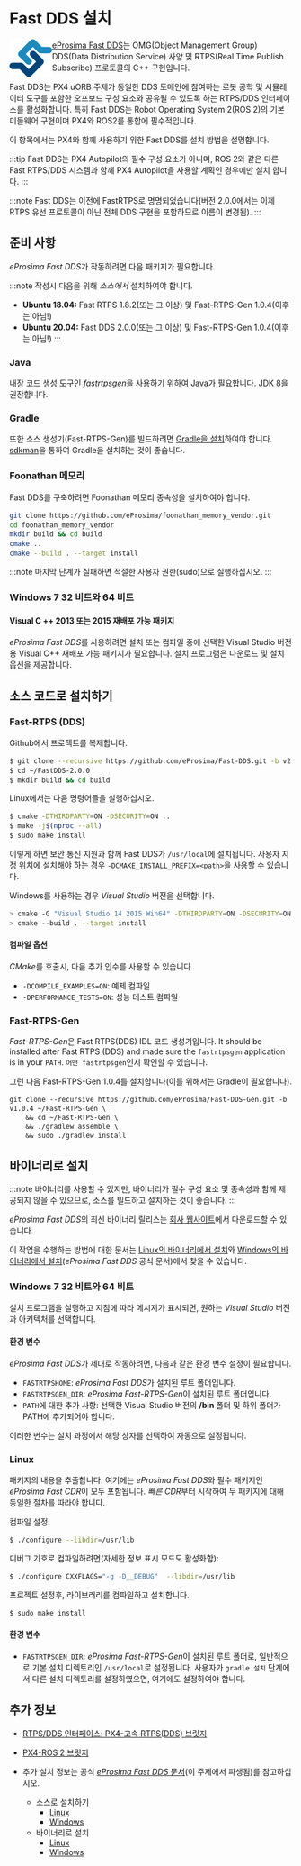 # Fast DDS 설치

<img alt="로고" src="../../assets/fastrtps/eprosima_logo.png" style="float:left;" /> [eProsima Fast DDS](https://github.com/eProsima/Fast-DDS)는 OMG(Object Management Group) DDS(Data Distribution Service) 사양 및 RTPS(Real Time Publish Subscribe) 프로토콜의 C++ 구현입니다.

Fast DDS는 PX4 uORB 주제가 동일한 DDS 도메인에 참여하는 로봇 공학 및 시뮬레이터 도구를 포함한 오프보드 구성 요소와 공유될 수 있도록 하는 RTPS/DDS 인터페이스를 활성화합니다. 특히 Fast DDS는 Robot Operating System 2(ROS 2)의 기본 미들웨어 구현이며 PX4와 ROS2를 통합에 필수적입니다.

이 항목에서는 PX4와 함께 사용하기 위한 Fast DDS를 설치 방법을 설명합니다.

:::tip
Fast DDS는 PX4 Autopilot의 필수 구성 요소가 아니며, ROS 2와 같은 다른 Fast RTPS/DDS 시스템과 함께 PX4 Autopilot을 사용할 계획인 경우에만 설치 합니다.
:::

:::note
Fast DDS는 이전에 FastRTPS로 명명되었습니다(버전 2.0.0에서는 이제 RTPS 유선 프로토콜이 아닌 전체 DDS 구현을 포함하므로 이름이 변경됨).
:::


## 준비 사항

*eProsima Fast DDS*가 작동하려면 다음 패키지가 필요합니다.

:::note
작성시 다음을 위해 *소스에서* 설치하여야 합니다.
- **Ubuntu 18.04:** Fast RTPS 1.8.2(또는 그 이상) 및 Fast-RTPS-Gen 1.0.4(이후는 아님!)
- **Ubuntu 20.04:** Fast DDS 2.0.0(또는 그 이상) 및 Fast-RTPS-Gen 1.0.4(이후는 아님!)
:::

### Java

내장 코드 생성 도구인 *fastrtpsgen*을 사용하기 위하여 Java가 필요합니다. [JDK 8](http://www.oracle.com/technetwork/java/javase/downloads/jdk8-downloads-2133151.html)을 권장합니다.

### Gradle

또한 소스 생성기(Fast-RTPS-Gen)를 빌드하려면 [Gradle을 설치](https://gradle.org/install/)하여야 합니다. [sdkman](https://sdkman.io)을 통하여 Gradle을 설치하는 것이 좋습니다.

### Foonathan 메모리

Fast DDS를 구축하려면 Foonathan 메모리 종속성을 설치하여야 합니다.

```sh
git clone https://github.com/eProsima/foonathan_memory_vendor.git
cd foonathan_memory_vendor
mkdir build && cd build
cmake ..
cmake --build . --target install
```

:::note
마지막 단계가 실패하면 적절한 사용자 권한(sudo)으로 실행하십시오.
:::

### Windows 7 32 비트와 64 비트

#### Visual C ++ 2013 또는 2015 재배포 가능 패키지

*eProsima Fast DDS*를 사용하려면 설치 또는 컴파일 중에 선택한 Visual Studio 버전용 Visual C++ 재배포 가능 패키지가 필요합니다. 설치 프로그램은 다운로드 및 설치 옵션을 제공합니다.


## 소스 코드로 설치하기

### Fast-RTPS (DDS)

Github에서 프로젝트를 복제합니다.

```sh
$ git clone --recursive https://github.com/eProsima/Fast-DDS.git -b v2.0.0 ~/FastDDS-2.0.0
$ cd ~/FastDDS-2.0.0
$ mkdir build && cd build
```

Linux에서는 다음 명령어들을 실행하십시오.

```sh
$ cmake -DTHIRDPARTY=ON -DSECURITY=ON ..
$ make -j$(nproc --all)
$ sudo make install
```

이렇게 하면 보안 통신 지원과 함께 Fast DDS가 `/usr/local`에 설치됩니다. 사용자 지정 위치에 설치해야 하는 경우 `-DCMAKE_INSTALL_PREFIX=<path>`을 사용할 수 있습니다.

Windows를 사용하는 경우 *Visual Studio* 버전을 선택합니다.

```sh
> cmake -G "Visual Studio 14 2015 Win64" -DTHIRDPARTY=ON -DSECURITY=ON ..
> cmake --build . --target install
```

#### 컴파일 옵션

*CMake*를 호출시, 다음 추가 인수를 사용할 수 있습니다.

- `-DCOMPILE_EXAMPLES=ON`: 예제 컴파일
- `-DPERFORMANCE_TESTS=ON`: 성능 테스트 컴파일

### Fast-RTPS-Gen

*Fast-RTPS-Gen*은 Fast RTPS(DDS) IDL 코드 생성기입니다. It should be installed after Fast RTPS (DDS) and made sure the `fastrtpsgen` application is in your `PATH`. `어떤 fastrtpsgen`인지 확인할 수 있습니다.

그런 다음 Fast-RTPS-Gen 1.0.4를 설치합니다(이를 위해서는 Gradle이 필요합니다).
```
git clone --recursive https://github.com/eProsima/Fast-DDS-Gen.git -b v1.0.4 ~/Fast-RTPS-Gen \
    && cd ~/Fast-RTPS-Gen \
    && ./gradlew assemble \
    && sudo ./gradlew install
```

## 바이너리로 설치

:::note
바이너리를 사용할 수 있지만, 바이너리가 필수 구성 요소 및 종속성과 함께 제공되지 않을 수 있으므로, 소스를 빌드하고 설치하는 것이 좋습니다.
:::

*eProsima Fast DDS*의 최신 바이너리 릴리스는 [회사 웹사이트](http://www.eprosima.com/)에서 다운로드할 수 있습니다.

이 작업을 수행하는 방법에 대한 문서는 [Linux의 바이너리에서 설치](https://fast-dds.docs.eprosima.com/en/latest/installation/binaries/binaries_linux.html)와 [Windows의 바이너리에서 설치](https://fast-dds.docs.eprosima.com/en/latest/installation/binaries/binaries_windows.html)(*eProsima Fast DDS* 공식 문서)에서 찾을 수 있습니다.


### Windows 7 32 비트와 64 비트

설치 프로그램을 실행하고 지침에 따라 메시지가 표시되면, 원하는 *Visual Studio* 버전과 아키텍처를 선택합니다.

#### 환경 변수

*eProsima Fast DDS*가 제대로 작동하려면, 다음과 같은 환경 변수 설정이 필요합니다.

* `FASTRTPSHOME`: *eProsima Fast DDS*가 설치된 루트 폴더입니다.
* `FASTRTPSGEN_DIR`: *eProsima Fast-RTPS-Gen*이 설치된 루트 폴더입니다.
* `PATH`에 대한 추가 사항: 선택한 Visual Studio 버전의 **/bin** 폴더 및 하위 폴더가 PATH에 추가되어야 합니다.

이러한 변수는 설치 과정에서 해당 상자를 선택하여 자동으로 설정됩니다.


### Linux

패키지의 내용을 추출합니다. 여기에는 *eProsima Fast DDS*와 필수 패키지인 *eProsima Fast CDR*이 모두 포함됩니다. *빠른 CDR*부터 시작하여 두 패키지에 대해 동일한 절차를 따라야 합니다.

컴파일 설정:

```sh
$ ./configure --libdir=/usr/lib
```

디버그 기호로 컴파일하려면(자세한 정보 표시 모드도 활성화함):

```sh
$ ./configure CXXFLAGS="-g -D__DEBUG"  --libdir=/usr/lib
```

프로젝트 설정후, 라이브러리를 컴파일하고 설치합니다.

```sh
$ sudo make install
```

#### 환경 변수

* `FASTRTPSGEN_DIR`: *eProsima Fast-RTPS-Gen*이 설치된 루트 폴더로, 일반적으로 기본 설치 디렉토리인 `/usr/local`로 설정됩니다. 사용자가 `gradle 설치` 단계에서 다른 설치 디렉토리를 설정하였으면, 여기에도 설정하여야 합니다.


## 추가 정보


- [RTPS/DDS 인터페이스: PX4-고속 RTPS(DDS) 브릿지](../middleware/micrortps.md)
- [PX4-ROS 2 브릿지](../ros/ros2_comm.md)

- 추가 설치 정보는 공식 [*eProsima Fast DDS* 문서](https://fast-dds.docs.eprosima.com/en/latest/)(이 주제에서 파생됨)를 참고하십시오.
  - 소스로 설치하기
    - [Linux](https://fast-dds.docs.eprosima.com/en/latest/installation/sources/sources_linux.html)
    - [Windows](https://fast-dds.docs.eprosima.com/en/latest/installation/sources/sources_windows.html)
  - 바이너리로 설치
    - [Linux](https://fast-dds.docs.eprosima.com/en/latest/installation/binaries/binaries_linux.html)
    - [Windows](https://fast-dds.docs.eprosima.com/en/latest/installation/binaries/binaries_windows.html)
